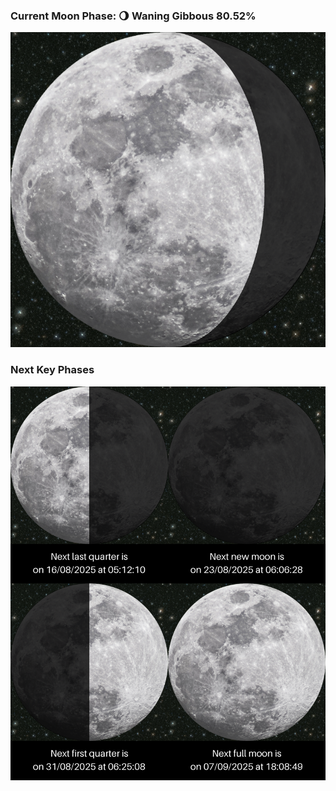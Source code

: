 ### Current Moon Phase: 🌖 Waning Gibbous 80.52%
![Moon Phase](moonphase.png)
### Next Key Phases
![Gallery](gallery.png)